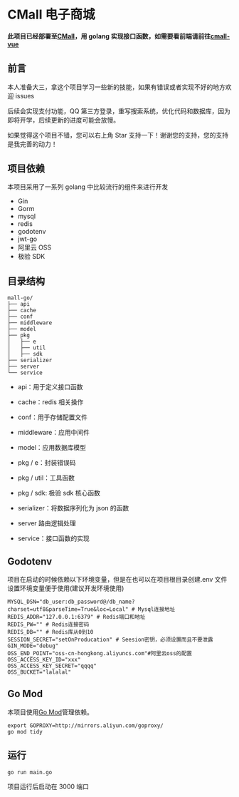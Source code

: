 # CMall 电子商城

#### 此项目已经部署至[CMall](http://cmall.congz.top/#/)，用 golang 实现接口函数，如需要看前端请前往[cmall-vue](https://github.com/congz666/cmall-vue)

## 前言

本人准备大三，拿这个项目学习一些新的技能，如果有错误或者实现不好的地方欢迎 issues

后续会实现支付功能，QQ 第三方登录，重写搜索系统，优化代码和数据库，因为即将开学，后续更新的进度可能会放慢。

如果觉得这个项目不错，您可以右上角 Star 支持一下！谢谢您的支持，您的支持是我完善的动力！

## 项目依赖

本项目采用了一系列 golang 中比较流行的组件来进行开发

- Gin
- Gorm
- mysql
- redis
- godotenv
- jwt-go
- 阿里云 OSS
- 极验 SDK

## 目录结构

```
mall-go/
├── api
├── cache
├── conf
├── middleware
├── model
├── pkg
│	├── e
│	├── util
│   ├── sdk
├── serializer
├── server
└── service

```

- api：用于定义接口函数

- cache：redis 相关操作

- conf：用于存储配置文件

- middleware：应用中间件

- model：应用数据库模型

- pkg / e：封装错误码

- pkg / util：工具函数

- pkg / sdk: 极验 sdk 核心函数

- serializer：将数据序列化为 json 的函数

- server 路由逻辑处理

- service：接口函数的实现

## Godotenv

项目在启动的时候依赖以下环境变量，但是在也可以在项目根目录创建.env 文件设置环境变量便于使用(建议开发环境使用)

```
MYSQL_DSN="db_user:db_password@/db_name?charset=utf8&parseTime=True&loc=Local" # Mysql连接地址
REDIS_ADDR="127.0.0.1:6379" # Redis端口和地址
REDIS_PW="" # Redis连接密码
REDIS_DB="" # Redis库从0到10
SESSION_SECRET="setOnProducation" # Seesion密钥，必须设置而且不要泄露
GIN_MODE="debug"
OSS_END_POINT="oss-cn-hongkong.aliyuncs.com"#阿里云oss的配置
OSS_ACCESS_KEY_ID="xxx"
OSS_ACCESS_KEY_SECRET="qqqq"
OSS_BUCKET="lalalal"
```

## Go Mod

本项目使用[Go Mod](https://github.com/golang/go/wiki/Modules)管理依赖。

```
export GOPROXY=http://mirrors.aliyun.com/goproxy/
go mod tidy
```

## 运行

```
go run main.go
```

项目运行后启动在 3000 端口
